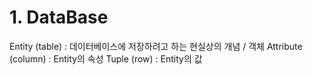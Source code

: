 # 1. DataBase
Entity (table) : 데이터베이스에 저장하려고 하는 현실상의 개념 / 객체
Attribute (column) : Entity의 속성
Tuple (row) : Entity의 값